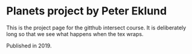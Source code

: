 # Planets project by Peter Eklund 

This is the project page for the gitthub intersect course. It is deliberately long so that we see what happens when the tex wraps.

Published in 2019.  
